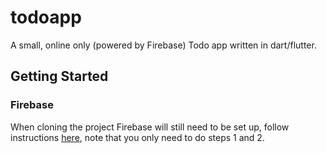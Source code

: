# todoapp

A small, online only (powered by Firebase) Todo app written in dart/flutter.

## Getting Started

### Firebase
When cloning the project Firebase will still need to be set up, follow instructions [here](https://firebase.google.com/docs/flutter/setup), note that you only need to do steps 1 and 2.
